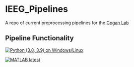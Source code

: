 # IEEG_Pipelines
A repo of current preprocessing pipelines for the [Cogan Lab](https://www.coganlab.org/)

## Pipeline Functionality

[![Python (3.8, 3.9) on Windows/Linux](https://github.com/coganlab/IEEG_Pipelines/actions/workflows/python-package.yml/badge.svg)](https://github.com/coganlab/IEEG_Pipelines/actions/workflows/python-package.yml)

[![MATLAB latest](https://github.com/coganlab/IEEG_Pipelines/actions/workflows/MATLAB-CI.yml/badge.svg)](https://github.com/coganlab/IEEG_Pipelines/actions/workflows/MATLAB-CI.yml)
